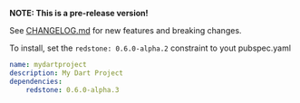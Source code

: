 **NOTE: This is a pre-release version!**

See [CHANGELOG.md](CHANGELOG.md) for new features and breaking changes.

To install, set the `redstone: 0.6.0-alpha.2` constraint to yout pubspec.yaml

```yaml
name: mydartproject
description: My Dart Project
dependencies:
    redstone: 0.6.0-alpha.3
```
